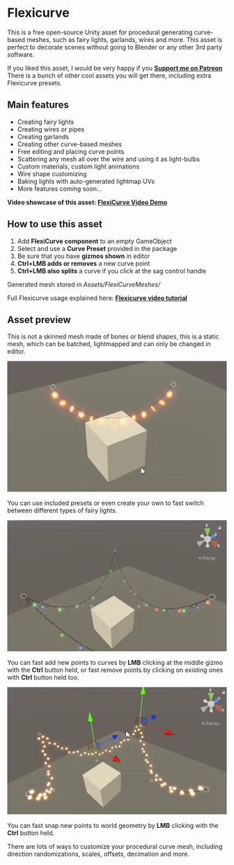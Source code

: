 # Flexicurve

This is a free open-source Unity asset for procedural generating curve-based meshes, such as fairy lights, garlands, wires and more. This asset is perfect to decorate scenes without going to Blender or any other 3rd party software.

If you liked this asset, I would be very happy if you **[Support me on Patreon](https://www.patreon.com/red_sim/ "Support me on Patreon")**
There is a bunch of other cool assets you will get there, including extra Flexicurve presets.

## Main features
- Creating fairy lights
- Creating wires or pipes
- Creating garlands
- Creating other curve-based meshes
- Free editing and placing curve points
- Scattering any mesh all over the wire and using it as light-bulbs
- Custom materials, custom light animations
- Wire shape customizing
- Baking lights with auto-generated lightmap UVs
- More features coming soon...

**Video showcase of this asset: [FlexiCurve Video Demo](https://www.youtube.com/watch?v=oX5XQQi6D1Y "FlexiCurve Video Demo")**

## How to use this asset

1. Add **FlexiCurve component** to an empty GameObject
2. Select and use a **Curve Preset** provided in the package
3. Be sure that you have **gizmos shown** in editor
4. **Ctrl+LMB adds or removes** a new curve point
5. **Ctrl+LMB also splits** a curve if you click at the sag control handle

Generated mesh stored in *Assets/FlexiCurveMeshes/*

Full Flexicurve usage explained here: **[Flexicurve video tutorial](https://www.youtube.com/watch?v=Fiy1kxU3ymo "Video tutorial")**

## Asset preview

This is not a skinned mesh made of bones or blend shapes, this is a static mesh, which can be batched, lightmapped and can only be changed in editor.

![](https://raw.githubusercontent.com/REDSIM/flexicurve/refs/heads/main/ReadmePreviews/preview0.webp)

You can use included presets or even create your own to fast switch between different types of fairy lights.

![](https://raw.githubusercontent.com/REDSIM/flexicurve/refs/heads/main/ReadmePreviews/preview1.webp)

You can fast add new points to curves by **LMB** clicking at the middle gizmo with the **Ctrl** button held, or fast remove points by clicking on existing ones with **Ctrl** button held too.

![](https://raw.githubusercontent.com/REDSIM/flexicurve/refs/heads/main/ReadmePreviews/preview2.webp)

You can fast snap new points to world geometry by **LMB** clicking with the **Ctrl** button held.

There are lots of ways to customize your procedural curve mesh, including direction randomizations, scales, offsets, decimation and more.

